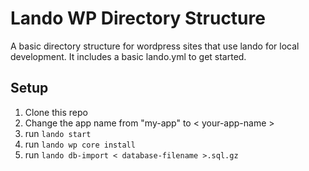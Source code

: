 # Lando WP Directory Structure
A basic directory structure for wordpress sites that use lando for local development.
It includes a basic lando.yml to get started.

## Setup
1. Clone this repo
2. Change the app name from "my-app" to < your-app-name >
3. run `lando start`
4. run `lando wp core install`
5. run `lando db-import < database-filename >.sql.gz`
